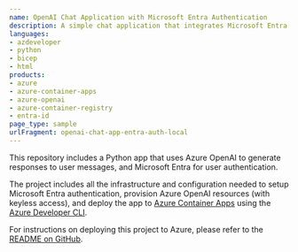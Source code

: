 ```yaml
---
name: OpenAI Chat Application with Microsoft Entra Authentication
description: A simple chat application that integrates Microsoft Entra for user authentication. Designed for deployment on Azure Container Apps with the Azure Developer CLI.
languages:
- azdeveloper
- python
- bicep
- html
products:
- azure
- azure-container-apps
- azure-openai
- azure-container-registry
- entra-id
page_type: sample
urlFragment: openai-chat-app-entra-auth-local
---
```

<!-- YAML front-matter schema: https://review.learn.microsoft.com/en-us/help/contribute/samples/process/onboarding?branch=main#supported-metadata-fields-for-readmemd -->


This repository includes a Python app that uses Azure OpenAI to generate responses to user messages, and Microsoft Entra for user authentication.

The project includes all the infrastructure and configuration needed to setup Microsoft Entra authentication, provision Azure OpenAI resources (with keyless access), and deploy the app to [Azure Container Apps](https://learn.microsoft.com/azure/container-apps/overview) using the [Azure Developer CLI](https://learn.microsoft.com/azure/developer/azure-developer-cli/overview).


For instructions on deploying this project to Azure, please refer to the [README on GitHub](https://github.com/Azure-Samples/openai-chat-app-entra-auth-local/?tab=readme-ov-file).